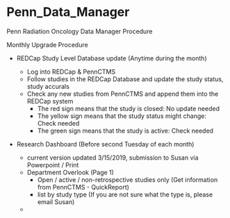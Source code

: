 # Penn_Data_Manager
Penn Radiation Oncology Data Manager Procedure

Monthly Upgrade Procedure 
 - REDCap Study Level Database update (Anytime during the month)
    - Log into REDCap & PennCTMS
    - Follow studies in the REDCap Database and update the study status, study accurals
    - Check any new studies from PennCTMS and append them into the REDCap system
       - The red sign means that the study is closed: No update needed
       - The yellow sign means that the study status might change: Check needed
       - The green sign means that the study is active: Check needed
      
 - Research Dashboard (Before second Tuesday of each month)
    - current version updated 3/15/2019, submission to Susan via Powerpoint / Print
    - Department Overlook (Page 1)
      - Open / active / non-retrospective studies only (Get information from PennCTMS - QuickReport)
      - list by study type (If you are not sure what the type is, please email Susan)
    - 
